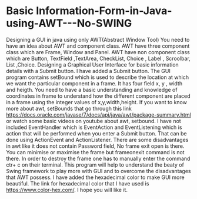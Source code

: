 # Basic Information-Form-in-Java-using-AWT---No-SWING
Designing a GUI in java using only AWT(Abstract Window Tool)
You need to have an idea about AWT and component class.
AWT have three component class which are Frame, Window and Panel.
AWT have non component class which are Button, TextField ,TextArea, CheckList, Choice , Label , Scroolbar, List ,Choice.
Designing a Graphical User Interface for basic information details with a Submit button.
I have added a Submit button.
The GUI program contains setBound which is used to describe the location at which we want the particular component in a frame.
It has four field x, y , width and heigth.
You need to have a basic understanding and knowledge of coordinates in frame to understand how the different component are placed in a 
frame using the integer values of x,y,width,height.
If you want to know more about awt, setBounds that go through this link https://docs.oracle.com/javase/7/docs/api/java/awt/package-summary.html or watch some basic videos on youtube about awt, setbound.
I have not included EventHandler which is EventAction and EventListening which is action that will be performed when you enter a Submit button. 
That can be done using ActionEvent and ActionListener.
There are some disadvantages in awt like it does not contain Password field, No frame exit open is there.
You can minimise or maximise the frame but frameonexit command is not there.
In order to destroy the frame one has to manually enter the command ctr+ c on their terminal.
This program will help to understand the beaty of Swing framework to play more with GUI and to overcome the disadvantages that AWT possess.
I have added the hexadecimal color to make GUI more beautiful. The link for hexadecimal color that I have used is https://www.color-hex.com/.
I hope you will like it.
